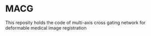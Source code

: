 # MACG
This reposity holds the code of multi-axis cross gating network for deformable medical image registration
